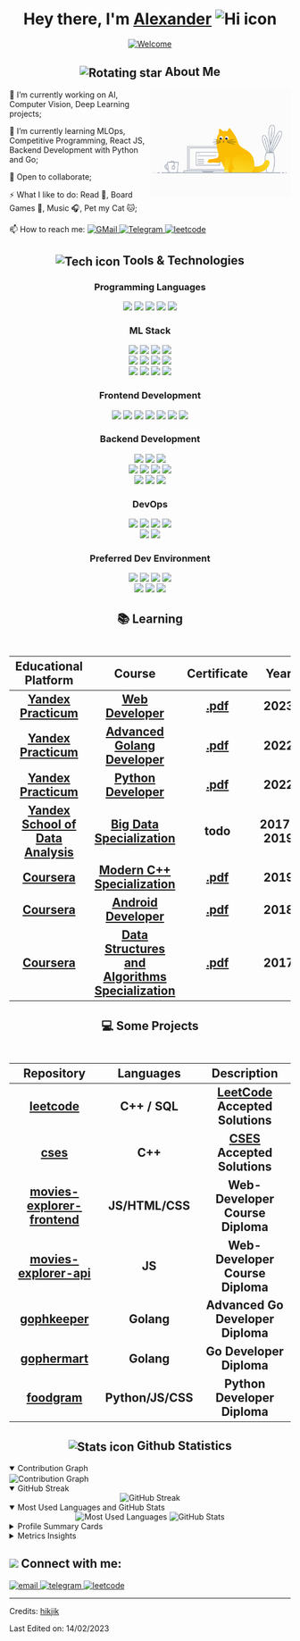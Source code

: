 <h1 align="center">
  <span>Hey there, I'm </span>
  <a href="https://github.com/hikjik">Alexander</a>
  <img
    src="https://github.com/blackcater/blackcater/raw/main/images/Hi.gif"
    height="32"
    alt="Hi icon"
  />
</h1>
<p align="center">
  <a href="https://git.io/typing-svg">
    <img
      src="https://readme-typing-svg.herokuapp.com?font=Fira+Code&size=23&pause=1000&color=1384F7&center=true&width=435&lines=I+am+a+Machine+Learning+Engineer;Welcome+to+my+profile!"
      alt="Welcome"
    />
  </a>
</p>

<h2 align="center">
  <img
    src="https://media0.giphy.com/media/cNZqrH5IzOG0xrlWks/giphy.gif?cid=ecf05e47map255q427en9uprqc1sb0unjq5k4fnqg5pmhhs4&rid=giphy.gif&ct=s"
    align="center"
    width="50px"
    alt="Rotating star"
  />
  <b>About Me</b>
</h2>

<img
    src="./images/cat-coding.gif"
    align="right"
    height="190px"
    alt="Coding Cat"
/>

🔭 I’m currently working on AI, Computer Vision, Deep Learning projects;

🌱 I’m currently learning MLOps, Competitive Programming, React JS, Backend Development with Python and Go;

👯 Open to collaborate;

⚡ What I like to do: Read 📕, Board Games 🎲, Music 🎧, Pet my Cat 🐱;

📫 How to reach me:
  <a href="mailto:alexandr.morev.89@gmail.com">
    <img
      src="https://img.shields.io/badge/Gmail-D14836?style=flat-square&logo=gmail&logoColor=white"
      alt="GMail"
    />
  </a>
  <a href="https://t.me/hikjik">
    <img
      src="https://img.shields.io/badge/Telegram-2CA5E0?style=flat-square&logo=telegram&logoColor=white"
      alt="Telegram"
      />
  </a>
  <a href="https://leetcode.com/morev/">
    <img
      src="https://img.shields.io/badge/-LeetCode-FFA116?style=flat-square&logo=LeetCode&logoColor=black"
      alt="leetcode"
    />
  </a>
<br>


<h2 align="center">
  <img
    src="https://media2.giphy.com/media/QssGEmpkyEOhBCb7e1/giphy.gif?cid=ecf05e47a0n3gi1bfqntqmob8g9aid1oyj2wr3ds3mg700bl&rid=giphy.gif"
    align="center"
    width="27px"
    alt="Tech icon"
  />
  <b>Tools & Technologies</b>
</h2>

<h3 align="center"><b>Programming Languages</b></h3>
<p align="center">
  <img src="https://img.shields.io/badge/Python-14354C?style=for-the-badge&logo=python&logoColor=white">
  <img src="https://img.shields.io/badge/C%2B%2B-00599C?style=for-the-badge&logo=c%2B%2B&logoColor=white">
  <img src="https://img.shields.io/badge/Go-00ADD8?style=for-the-badge&logo=go&logoColor=white">
  <img src="https://img.shields.io/badge/JavaScript-F7DF1E?style=for-the-badge&logo=JavaScript&logoColor=white">
  <img src="https://img.shields.io/badge/Shell_Script-121011?style=for-the-badge&logo=gnu-bash&logoColor=white">
</p>

<h3 align="center"><b>ML Stack</b></h3>
<p align="center">
  <img src="https://img.shields.io/badge/TensorRT-76B900?style=for-the-badge&logo=nvidia&logoColor=white">
  <img src="https://img.shields.io/badge/DeepStream-76B900?style=for-the-badge&logo=nvidia&logoColor=white">
  <img src="https://img.shields.io/badge/Jetson-76B900?style=for-the-badge&logo=nvidia&logoColor=white">
  <img src="https://img.shields.io/badge/CUDA-76B900?style=for-the-badge&logo=nvidia&logoColor=white">
  <br>
  <img src="https://img.shields.io/badge/PyTorch-EE4C2C?style=for-the-badge&logo=pytorch&logoColor=white">
  <img src="https://img.shields.io/badge/TensorFlow-FF6F00?style=for-the-badge&logo=TensorFlow&logoColor=white">
  <img src="https://img.shields.io/badge/Keras-D00000?style=for-the-badge&logo=Keras&logoColor=white">
  <img src="https://img.shields.io/badge/ONNX-005CED?style=for-the-badge&logo=onnx&logoColor=white">
  <br>
  <img src="https://img.shields.io/badge/OpenCV-27338e?style=for-the-badge&logo=OpenCV&logoColor=white">
  <img src="https://img.shields.io/badge/Numpy-777BB4?style=for-the-badge&logo=numpy&logoColor=white">
  <img src="https://img.shields.io/static/v1?style=for-the-badge&message=pandas&color=150458&logo=pandas&logoColor=FFFFFF&label=">
  <img src="https://img.shields.io/static/v1?style=for-the-badge&message=scikit-learn&color=222222&logo=scikit-learn&logoColor=F7931E&label=">
</p>

<h3 align="center"><b>Frontend Development</b></h3>
<p align="center">
  <img src="https://img.shields.io/badge/HTML5-E34F26?style=for-the-badge&logo=html5&logoColor=white">
  <img src="https://img.shields.io/badge/CSS3-1572B6?style=for-the-badge&logo=css3&logoColor=white">
  <img src="https://img.shields.io/badge/JavaScript-F7DF1E?style=for-the-badge&logo=JavaScript&logoColor=white">
  <img src="https://img.shields.io/badge/React-20232A?style=for-the-badge&logo=react&logoColor=61DAFB">
  <img src="https://img.shields.io/badge/webpack-%238DD6F9.svg?style=for-the-badge&logo=webpack&logoColor=black">
  <img src="https://img.shields.io/badge/figma-%23F24E1E.svg?style=for-the-badge&logo=figma&logoColor=white">
  <img src="https://img.shields.io/badge/ESLint-4B3263?style=for-the-badge&logo=eslint&logoColor=white">
  <!-- <img src="https://img.shields.io/badge/Redux-593D88?style=for-the-badge&logo=redux&logoColor=white"> -->
  <!-- <img src="https://img.shields.io/badge/TypeScript-007ACC?style=for-the-badge&logo=typescript&logoColor=white"> -->
  <!-- <img src="https://img.shields.io/badge/Bootstrap-563D7C?style=for-the-badge&logo=bootstrap&logoColor=white"> -->
</p>

<h3 align="center"><b>Backend Development</b></h3>
<p align="center">
  <img src="https://img.shields.io/badge/Django-092E20?style=for-the-badge&logo=django&logoColor=white">
  <img src="https://img.shields.io/static/v1?style=for-the-badge&message=Gunicorn&color=499848&logo=Gunicorn&logoColor=FFFFFF&label=">
  <img src="https://img.shields.io/badge/Nginx-009639?style=for-the-badge&logo=nginx&logoColor=white">
  <br>
  <img src="https://img.shields.io/badge/Node.js-43853D?style=for-the-badge&logo=node.js&logoColor=white">
  <img src="https://img.shields.io/badge/Express.js-404D59?style=for-the-badge">
  <img src="https://img.shields.io/badge/Postman-FF6C37?style=for-the-badge&logo=postman&logoColor=white">
  <img src="https://img.shields.io/badge/Apache_Kafka-231F20?style=for-the-badge&logo=apache-kafka&logoColor=white">
  <br>
  <img src="https://img.shields.io/badge/MongoDB-4EA94B?style=for-the-badge&logo=mongodb&logoColor=white">
  <img src="https://img.shields.io/badge/PostgreSQL-316192?style=for-the-badge&logo=postgresql&logoColor=white">
  <img src="https://img.shields.io/badge/SQLite-07405E?style=for-the-badge&logo=sqlite&logoColor=white">
  <!-- <img src="https://img.shields.io/badge/Flask-000000?style=for-the-badge&logo=flask&logoColor=white"> -->
  <!-- <img src="https://img.shields.io/badge/Cassandra-1287B1?style=for-the-badge&logo=apache%20cassandra&logoColor=white"> -->
  <!-- <img src="https://img.shields.io/badge/Elastic_Search-005571?style=for-the-badge&logo=elasticsearch&logoColor=white"> -->
  <!-- <img src="https://img.shields.io/badge/redis-%23DD0031.svg?&style=for-the-badge&logo=redis&logoColor=white"> -->
  <!-- <img src="https://img.shields.io/badge/rabbitmq-%23FF6600.svg?&style=for-the-badge&logo=rabbitmq&logoColor=white"> -->
</p>

<h3 align="center"><b>DevOps</b></h3>
<p align="center">
  <img src="https://img.shields.io/badge/Git-F05032?style=for-the-badge&logo=git&logoColor=white">
  <img src="https://img.shields.io/badge/Git flow%20-%23F7DF1E.svg?&style=for-the-badge&color=000" />
  <img src="https://img.shields.io/badge/GitHub_Actions-2088FF?style=for-the-badge&logo=github-actions&logoColor=white">
  <img src="https://img.shields.io/badge/GitLab-330F63?style=for-the-badge&logo=gitlab&logoColor=white">
  <br>
  <img src="https://img.shields.io/badge/Docker-2CA5E0?style=for-the-badge&logo=docker&logoColor=white">
  <img src="https://img.shields.io/badge/Docker compose%20-%23F7DF1E.svg?&style=for-the-badge&color=B4C3D2" />
  <!-- <img src="https://img.shields.io/badge/grafana-%23F46800.svg?style=for-the-badge&logo=grafana&logoColor=white"> -->
  <!-- <img src="https://img.shields.io/badge/Prometheus-E6522C?style=for-the-badge&logo=Prometheus&logoColor=white"> -->
  <!-- <img src="https://img.shields.io/badge/kubernetes-%23326ce5.svg?style=for-the-badge&logo=kubernetes&logoColor=white"> -->
</p>

<h3 align="center"><b>Preferred Dev Environment</b></h3>
<p align="center">
  <img src="https://img.shields.io/badge/Ubuntu-E95420?&style=for-the-badge&logo=ubuntu&logoColor=white">
  <img src="https://img.shields.io/badge/Visual_Studio_Code-0078D4?style=for-the-badge&logo=visual%20studio%20code&logoColor=white">
  <img src="https://img.shields.io/static/v1?style=for-the-badge&message=GoLand&color=000000&logo=GoLand&logoColor=FFFFFF&label=">
  <img src="https://img.shields.io/static/v1?style=for-the-badge&message=Jupyter&color=F37626&logo=Jupyter&logoColor=FFFFFF&label=">
  <br>
  <img src="https://img.shields.io/badge/Intel-Core_i7_8th-0071C5?style=for-the-badge&logo=intel&logoColor=white">
  <img src="https://img.shields.io/badge/NVIDIA-RTX5000-76B900?style=for-the-badge&logo=nvidia">
  <img src="https://img.shields.io/badge/Jetson-76B900?style=for-the-badge&logo=nvidia&logoColor=white">
</p>

<h2 align="center">
  <b>📚 Learning</b>
  </br>
  </br>

  | Educational Platform | Course   | Certificate | Year |
  | :------------------: | :------: | :---------: | :--: |
  | [Yandex Practicum](https://practicum.yandex.ru/) | [Web Developer](https://practicum.yandex.ru/web/) | [.pdf](/certs/Yandex%20Practicum%20Web%20Developer.pdf) | 2023 |
  | [Yandex Practicum](https://practicum.yandex.ru/) | [Advanced Golang Developer](https://practicum.yandex.ru/go-advanced/) | [.pdf](/certs/Yandex%20Practicum%20Advanced%20Golang%20Developer.pdf) | 2022 |
  | [Yandex Practicum](https://practicum.yandex.ru/) | [Python Developer](https://practicum.yandex.ru/backend-developer/) | [.pdf](/certs/Yandex%20Practicum%20Python%20Developer.pdf) | 2022 |
  | [Yandex School of Data Analysis](https://dataschool.yandex.com/) | [Big Data Specialization](https://dataschool.yandex.com/dataschool/course/big-data-infrastructure) | todo | 2017-2019 |
  | [Coursera](https://www.coursera.org/) | [Modern C++ Specialization](https://www.coursera.org/learn/c-plus-plus-black/home/welcome) | [.pdf](/certs/Coursera%20Modern%20C++.pdf) | 2019 |
  | [Coursera](https://www.coursera.org/) | [Android Developer](https://www.coursera.org/learn/quick-start-to-android) | [.pdf](/certs/Coursera%20Android.pdf) | 2018 |
  | [Coursera](https://www.coursera.org/) | [Data Structures and Algorithms Specialization](https://www.coursera.org/specializations/data-structures-algorithms) |  [.pdf](/certs/Coursera%20Data%20Structures%20and%20Algorithms%20Specialization.pdf) | 2017 |

</h2>

<h2 align="center">
  <b>💻 Some Projects</b>
  </br>
  </br>

  | Repository | Languages | Description |
  | :--------: | :------: | :------: |
  | [leetcode](https://github.com/hikjik/leetcode) | C++ / SQL | [LeetCode](https://leetcode.com/) Accepted Solutions |
  | [cses](https://github.com/hikjik/cses) | C++ | [CSES](https://cses.fi/problemset/list/) Accepted Solutions |
  | [movies-explorer-frontend](https://github.com/hikjik/movies-explorer-frontend) | JS/HTML/CSS | Web-Developer Course Diploma |
  | [movies-explorer-api](https://github.com/hikjik/movies-explorer-api) | JS | Web-Developer Course Diploma |
  | [gophkeeper](https://github.com/hikjik/gophkeeper) | Golang | Advanced Go Developer Diploma |
  | [gophermart](https://github.com/hikjik/gophermart) | Golang | Go Developer Diploma |
  | [foodgram](https://github.com/hikjik/foodgram-project-react) | Python/JS/CSS | Python Developer Diploma |

</h2>

<h2 align="center">
  <img
    align="center"
    height="30px"
    src="https://media.giphy.com/media/cj87CxfRtrUifF3Ryk/giphy.gif"
    alt="Stats icon"
  />
  <b>Github Statistics</b>
</h2>

<details open>
  <summary>Contribution Graph</summary>
  <img
    align="center"
    src="https://github-readme-activity-graph.vercel.app/graph?username=hikjik&theme=react&radius=10&area=true"
    alt="Contribution Graph"
  />
</details>

<details open>
  <summary>GitHub Streak</summary>
  <div align="center">
    <img
      src="https://streak-stats.demolab.com/?user=hikjik&theme=react"
      alt="GitHub Streak"
    />
  </div>
</details>

<details open>
  <summary>Most Used Languages and GitHub Stats</summary>
  <div align="center">
    <img
      height="150em"
      src="https://github-readme-stats.vercel.app/api/top-langs/?username=hikjik&layout=compact&show_icon=true&theme=react"
      alt="Most Used Languages"
    />
    <img
      height="150em"
      src="https://github-readme-stats.vercel.app/api/?username=hikjik&layout=compact&show_icon=true&theme=react"
      alt="GitHub Stats"
    />
  </div>
</details>

<details>
  <summary>Profile Summary Cards</summary>
  <img
    width="99.5%"
    src="https://github-profile-summary-cards.vercel.app/api/cards/profile-details?username=hikjik&theme=nord_dark"
    alt="Contribution in the last year"
  />
  <div>
    <img
      width="49%"
      src="https://github-profile-summary-cards.vercel.app/api/cards/repos-per-language?username=hikjik&theme=nord_dark"
      alt="Top Languages by Repo"
    /> 
    <img
      width="49%"
      src="https://github-profile-summary-cards.vercel.app/api/cards/most-commit-language?username=hikjik&theme=nord_dark"
      alt="Top Languages by commit"
    />
  </div>
  <div>
    <img
      width="49%"
      src="https://github-profile-summary-cards.vercel.app/api/cards/stats?username=hikjik&theme=nord_dark"
      alt="Github Stats"
    /> 
    <img
      width="49%"
      src="https://github-profile-summary-cards.vercel.app/api/cards/productive-time?username=hikjik&theme=nord_dark&utcOffset=3"
      alt="Commits"
    />
  </div>
</details>

<details>
<summary>Metrics Insights</summary>
   <img src="https://metrics.lecoq.io/hikjik?template=classic&base.header=0&base.metadata=0&isocalendar=1&languages=1&people=1&isocalendar.duration=half-year&languages.limit=8&languages.sections=most-used&languages.colors=github&languages.threshold=0%25&languages.indepth=false&languages.recent.load=300&languages.recent.days=14&people.limit=24&people.size=28&people.types=followers%2C%20following&people.identicons=false&people.shuffle=false&config.timezone=Europe%2FMoscow"/>
</details>

<h2><img src="https://github.com/SP-XD/SP-XD/blob/main/images/letterbox.gif?raw=true" width="25" /> Connect with me:</h2>
<div>
  <a href="mailto:alexandr.morev.89@gmail.com">
    <img
      src="https://img.shields.io/badge/Gmail-D14836?style=for-the-badge&logo=gmail&logoColor=white"
      alt="email"
    />
  </a>
  <a href="https://t.me/hikjik">
    <img
      src="https://img.shields.io/badge/Telegram-2CA5E0?style=for-the-badge&logo=telegram&logoColor=white"
      alt="telegram"
    />
  </a>
  <a href="https://leetcode.com/morev/">
    <img
      src="https://img.shields.io/badge/-LeetCode-FFA116?style=for-the-badge&logo=LeetCode&logoColor=black"
      alt="leetcode"
    />
  </a>
  <hr>
  <p>
    Credits: <a href="https://github.com/hikjik">hikjik</a>
  </p>
  <p>Last Edited on: 14/02/2023</p>
</div>

<!-- [![Codeforces](https://badges.joonhyung.xyz/codeforces/hikjik.svg)](https://codeforces.com/profile/hikjik) -->
<!-- [![TopCoder](https://badges.joonhyung.xyz/topcoder/hikjik.svg)](https://www.topcoder.com/members/hikjik) -->
<!-- [![AtCoder](https://badges.joonhyung.xyz/atcoder/hikjik.svg)](https://atcoder.jp/users/hikjik) -->

<!-- <img width="100%" src="https://www.codewars.com/users/hikjik/badges/large"> -->
<!-- <img width="50%" src="https://leetcard.jacoblin.cool/alexandr_morev?theme=dark,unicorn&ext=heatmap"> -->
<!-- <img width="50%" src="https://leetcard.jacoblin.cool/morev?theme=dark,unicorn&ext=contest"> -->

<!-- <img src="https://komarev.com/ghpvc/?username=hikjik" alt="Profile views"/> -->


